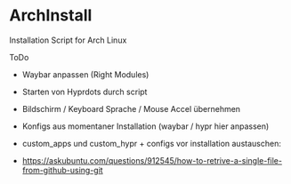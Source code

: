 # ArchInstall
Installation Script for Arch Linux

ToDo
- Waybar anpassen (Right Modules)
- Starten von Hyprdots durch script
- Bildschirm / Keyboard Sprache / Mouse Accel übernehmen

- Konfigs aus momentaner Installation (waybar / hypr hier anpassen)
- custom_apps und custom_hypr + configs vor installation austauschen:
- https://askubuntu.com/questions/912545/how-to-retrive-a-single-file-from-github-using-git
